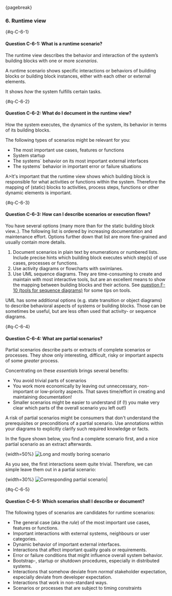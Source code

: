 {pagebreak}

### 6. Runtime view

{#q-C-6-1}
#### Question C-6-1: What is a runtime scenario?

The runtime view describes the behavior and interaction of the system’s
building blocks with one or more _scenarios_.

A runtime scenario shows specific interactions or behaviors of building blocks or building block instances, either with each other or external elements.

It shows _how_ the system fulfills certain tasks.

{#q-C-6-2}
#### Question C-6-2: What do I document in the runtime view?

How the system executes, the dynamics of the system, its behavior in terms of its building blocks.

The following types of scenarios might be relevant for you:

* The most important use cases, features or functions
*	System startup
*	The systems´ behavior on its most important external interfaces
* The systems´ behavior in important error or failure situations

A>It's important that the runtime view shows which building block is responsible for what activities or functions within the system. Therefore the mapping of (static) blocks to activities, process steps, functions or other dynamic elements is important.

{#q-C-6-3}
#### Question C-6-3: How can I describe scenarios or execution flows?

You have several options (many more than for the static building block view..).
The following list is ordered by increasing documentation and maintenance effort. Options further down that list are more fine-grained and usually contain more
details.

1. Document scenarios in plain text by enumerations or numbered lists. Include precise hints which building block executes which step(s) of use cases, processes or functions.
2. Use activity diagrams or flowcharts with swimlanes.
3. Use UML sequence diagrams. They are time-consuming to create and maintain with most interactive tools, but are an excellent means to show the mapping between building blocks and their actions. See [question F-10 (tools for sequence diagrams)](#q-F-10) for some tips on tools.

UML has some additional options (e.g. state transition or object diagrams) to describe behavioral aspects of systems or building blocks. Those can be sometimes be useful, but are less often used that activity- or sequence diagrams.

{#q-C-6-4}
#### Question C-6-4: What are partial scenarios?

Partial scenarios describe parts or extracts of complete scenarios or processes. They show only interesting, difficult, risky or important aspects of some _greater_ process.

Concentrating on these _essentials_ brings several benefits:

* You avoid trivial parts of scenarios
* You work more economically by leaving out unneccessary, non-important or low-priority aspects. That saves time/effort in creating and maintaining documentation!
* Smaller scenarios might be easier to understand (if (!) you make very clear which parts of the overall scenario you left out!)

A risk of partial scenarios might be consumers that don't understand the prerequisites or preconditions of a partial scenario. Use annotations within your diagrams to explicitly clarify such required knowledge or facts.

In the figure shown below, you find a complete scenario first, and a nice partial scenario as an extract afterwards.

{width=50%}
![Long and mostly boring scenario](images/faq/C-Sections/long-and-mostly-boring.png)

As you see, the first interactions seem quite trivial. Therefore, we can simple leave them out in a partial scenario:


{width=30%}
![Corresponding partial scenario](images/faq/C-Sections/short-and-interesting.png)|


{#q-C-6-5}
#### Question C-6-5: Which scenarios shall I describe or document?

The following types of scenarios are candidates for runtime scenarios:

* The general case (aka the _rule_) of the most important use cases, features or functions.
* Important interactions with external systems, neighbours or user categories.
* Dynamic behavior of important external interfaces.
* Interactions that affect important quality goals or requirements.
* Error or failure conditions that might influence overall system behavior.
* Bootstrap-, startup or shutdown procedures, especially in distributed systems.
* Interactions that somehow deviate from _normal_ stakeholder expectation, especially deviate from developer expectation.
* Interactions that work in non-standard ways.
* Scenarios or processes that are subject to timing constraints
